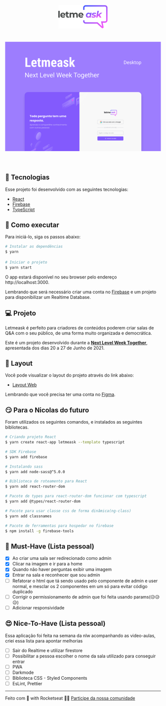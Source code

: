 <p align="center">
  <img alt="Letmeask" src=".github/logo.svg" width="160px">
</p> 

<h1 align="center">
    <img alt="Letmeask" src=".github/cover.svg" />
</h1>

<br>

## 🧪 Tecnologias

Esse projeto foi desenvolvido com as seguintes tecnologias:

- [React](https://reactjs.org)
- [Firebase](https://firebase.google.com/)
- [TypeScript](https://www.typescriptlang.org/)

## 🚀 Como executar

Para iniciá-lo, siga os passos abaixo:
```bash
# Instalar as dependências
$ yarn

# Iniciar o projeto
$ yarn start
```
O app estará disponível no seu browser pelo endereço http://localhost:3000.

Lembrando que será necessário criar uma conta no [Firebase](https://firebase.google.com/) e um projeto para disponibilizar um Realtime Database.

## 💻 Projeto

Letmeask é perfeito para criadores de conteúdos poderem criar salas de Q&A com o seu público, de uma forma muito organizada e democrática. 

Este é um projeto desenvolvido durante a **[Next Level Week Together](https://nextlevelweek.com/)**, apresentada dos dias 20 a 27 de Junho de 2021.


## 🔖 Layout

Você pode visualizar o layout do projeto através do link abaixo:

- [Layout Web](https://www.figma.com/file/u0BQK8rCf2KgzcukdRRCWh/Letmeask/duplicate) 

Lembrando que você precisa ter uma conta no [Figma](http://figma.com/).


## 😏 Para o Nicolas do futuro

Foram utilizados os seguintes comandos, e instalados as seguintes bibliotecas.


```bash
# Criando projeto React
$ yarn create react-app letmeask --template typescript
```
```bash
# SDK Firebase
$ yarn add firebase
```
```bash
# Instalando sass
$ yarn add node-sass@^5.0.0
```
```bash
# Biblioteca de roteamento para React
$ yarn add react-router-dom 
```
```bash
# Pacote de types para react-router-dom funcionar com typescript
$ yarn add @types/react-router-dom 
```
```bash
# Pacote para usar classe css de forma dinâmica(ng-class)
$ yarn add classnames
```
```bash
# Pacote de ferramentas para hospedar no firebase
$ npm install -g firebase-tools
```


## 🤠 Must-Have (Lista pessoal)
- [x] Ao criar uma sala ser redirecionado como admin
- [x] Clicar na imagem e ir para a home
- [x] Quando não haver perguntas exibir uma imagem
- [x] Entrar na sala e reconhecer que sou admin
- [ ] Refatorar o html que tá sendo usado pelo componente de admin e user normal, e mesclar os 2 componentes em um só para evitar código duplicado
- [ ] Corrigir o permissionamento de admin que foi feita usando params(😥😥😥)
- [ ] Adicionar responsividade

## 😍 Nice-To-Have (Lista pessoal)
Essa aplicação foi feita na semana da nlw acompanhando as video-aulas, criei essa lista para apontar melhorias
- [ ] Sair do Realtime e utilizar firestore
- [ ] Possibilitar a pessoa escolher o nome da sala utilizado para conseguir entrar
- [ ] PWA
- [ ] Darkmode
- [ ] Biblioteca CSS - Styled Components
- [ ] EsLint, Prettier

---

Feito com 💜 with Rocketseat 👋🏻 [Participe da nossa comunidade](https://discord.gg/gKUVrzrPrU)
